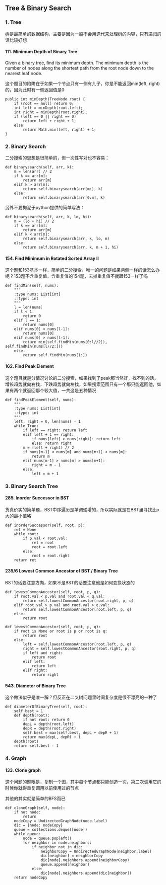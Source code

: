 
## Tree & Binary Search
### 1. Tree
树是最简单的数据结构，主要是因为一般不会用迭代来处理树的内容，只有递归的话比较好想
#### 111. Minimum Depth of Binary Tree
Given a binary tree, find its minimum depth. The minimum depth is the number of nodes along the shortest path from the root node down to the nearest leaf node.

这个题目的陷阱在于如果一个节点只有一侧有儿子，你是不能返回min(left, right)的，因为此时有一侧返回值是0

~~~~
public int minDepth(TreeNode root) {
    if (root == null) return 0;
    int left = minDepth(root.left);
    int right = minDepth(root.right);
    if (left == 0 || right == 0)
        return left + right + 1;
    else 
        return Math.min(left, right) + 1;
}
~~~~
### 2. Binary Search
二分搜索的思想是很简单的，但一次性写对也不容易：

~~~~
def binarysearch(self, arr, k):
    m = len(arr) // 2
    if k == arr[m]:
        return arr[m]
    elif k > arr[m]:
        return self.binarysearch(arr[m:], k)
    else:
        return self.binarysearch(arr[0:m], k)
~~~~

另外不要拘泥于python提供的简单写法：

~~~~
def binarysearch(self, arr, k, lo, hi):
    m = (lo + hi) // 2
    if k == arr[m]:
        return arr[m]
    elif k < arr[m]:
        return self.binarysearch(arr, k, lo, m)
    else:
        return self.binarysearch(arr, k, m + 1, hi)
~~~~

#### 154. Find Minimum in Rotated Sorted Array II
这个题和153基本一样，简单的二分搜索，唯一的问题是如果两侧一样的话怎么办呢？153题不含重复值，含重复值的154题，去掉重复值不就跟153一样了吗
~~~~
def findMin(self, nums):
    """
    :type nums: List[int]
    :rtype: int
    """
    l = len(nums)
    if l < 1:
        return 0
    elif l == 1:
        return nums[0]
    elif nums[0] < nums[l-1]:
        return nums[0]
    elif nums[0] > nums[l-1]:
        return min(self.findMin(nums[0:l//2]), self.findMin(nums[l//2:]))
    else:
        return self.findMin(nums[1:])
~~~~

#### 162. Find Peak Element

这个题目就是分情况讨论的二分搜索，如果找到了peak那当然好，找不到的话，增长趋势就向右找，下跌趋势就向左找，如果搜索范围只有一个那只能返回他，如果有两个就返回那个较大值，一共这是五种情况
~~~~
def findPeakElement(self, nums):
    """
    :type nums: List[int]
    :rtype: int
    """
    left, right = 0, len(nums) - 1
    while True:
        if left == right: return left
        elif left + 1 == right:
            if nums[left] > nums[right]: return left
            else: return right
        m = (left + right) // 2
        if nums[m-1] < nums[m] and nums[m+1] < nums[m]:
            return m
        elif nums[m-1] > nums[m] > nums[m+1]:
            right = m - 1
        else:
            left = m + 1
~~~~

### 3. Binary Search Tree
#### 285. Inorder Successor in BST

货真价实的简单题，BST中序遍历是单调递增的，所以实际就是在BST里寻找比p大的最小值咯

~~~~
def inorderSuccessor(self, root, p):
    ret = None
    while root:
        if p.val < root.val:
            ret = root
            root = root.left
        else:
            root = root.right
    return ret
~~~~
#### 235/6 Lowest Common Ancestor of BST / Binary Tree

BST的话要注意方向，如果不是BST的话要注意他是如何变换状态的

~~~~
def lowestCommonAncestor(self, root, p, q):
    if root.val < p.val and root.val < q.val:
        return self.lowestCommonAncestor(root.right, p, q)
    elif root.val > p.val and root.val > q.val:
        return self.lowestCommonAncestor(root.left, p, q)
    else:
        return root

def lowestCommonAncestor(self, root, p, q):
    if root is None or root is p or root is q:
        return root
    else:
        left = self.lowestCommonAncestor(root.left, p, q)
        right = self.lowestCommonAncestor(root.right, p, q)
        if left and right:
            return root
        elif left:
            return left
        elif right:
            return right
~~~~
#### 543. Diameter of Binary Tree

这个做法似乎是唯一解？但反正在二叉树问题里时间复杂度是很不漂亮的一种了

~~~~
def diameterOfBinaryTree(self, root):
    self.best = 1
    def depth(root):
        if not root: return 0
        depL = depth(root.left)
        depR = depth(root.right)
        self.best = max(self.best, depL + depR + 1)
        return max(depL, depR) + 1
    depth(root)
    return self.best - 1
~~~~
### 4. Graph
#### 133. Clone graph

这个问题的题眼是，复制一个图，其中每个节点都只能创造一次，第二次调用它的时候你就得重复调用以前使用过的节点

其他的其实就是简单的BFS而已

~~~~
def cloneGraph(self, node):
    if not node:
        return 
    nodeCopy = UndirectedGraphNode(node.label)
    dic = {node: nodeCopy}
    queue = collections.deque([node])
    while queue:
        node = queue.popleft()
        for neighbor in node.neighbors:
            if neighbor not in dic:
                neighborCopy = UndirectedGraphNode(neighbor.label)
                dic[neighbor] = neighborCopy
                dic[node].neighbors.append(neighborCopy)
                queue.append(neighbor)
            else:
                dic[node].neighbors.append(dic[neighbor])
    return nodeCopy
~~~~
